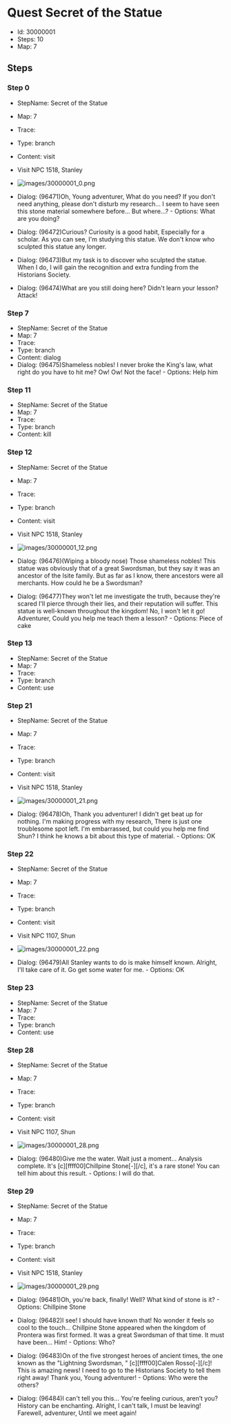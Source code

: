 # Quest Secret of the Statue

- Id: 30000001
- Steps: 10
- Map: 7

## Steps

### Step 0
- StepName:  Secret of the Statue
- Map:  7
- Trace:  
- Type:  branch
- Content:  visit
- Visit NPC 1518, Stanley

- ![images/30000001_0.png](images/30000001_0.png)
- Dialog: (96471)Oh, Young adventurer, What do you need? If you don't need anything, please don't disturb my research... I seem to have seen this stone material somewhere before... But where...?  - Options: What are you doing? 
- Dialog: (96472)Curious? Curiosity is a good habit, Especially for a scholar. As you can see, I'm studying this statue. We don't know who sculpted this statue any longer. 
- Dialog: (96473)But my task is to discover who sculpted the statue. When I do, I will gain the recognition and extra funding from the Historians Society. 
- Dialog: (96474)What are you still doing here? Didn't learn your lesson? Attack!


### Step 7
- StepName:  Secret of the Statue
- Map:  7
- Trace:  
- Type:  branch
- Content:  dialog
- Dialog: (96475)Shameless nobles! I never broke the King's law, what right do you have to hit me? Ow! Ow! Not the face! - Options: Help him


### Step 11
- StepName:  Secret of the Statue
- Map:  7
- Trace:  
- Type:  branch
- Content:  kill


### Step 12
- StepName:  Secret of the Statue
- Map:  7
- Trace:  
- Type:  branch
- Content:  visit
- Visit NPC 1518, Stanley

- ![images/30000001_12.png](images/30000001_12.png)
- Dialog: (96476)(Wiping a bloody nose) Those shameless nobles! This statue was obviously that of a great Swordsman, but they say it was an ancestor of the Isite family. But as far as I know, there ancestors were all merchants. How could he be a Swordsman? 
- Dialog: (96477)They won't let me investigate the truth, because they're scared I'll pierce through their lies, and their reputation will suffer. This statue is well-known throughout the kingdom! No, I won't let it go! Adventurer, Could you help me teach them a lesson?  - Options: Piece of cake


### Step 13
- StepName:  Secret of the Statue
- Map:  7
- Trace:  
- Type:  branch
- Content:  use


### Step 21
- StepName:  Secret of the Statue
- Map:  7
- Trace:  
- Type:  branch
- Content:  visit
- Visit NPC 1518, Stanley

- ![images/30000001_21.png](images/30000001_21.png)
- Dialog: (96478)Oh, Thank you adventurer! I didn't get beat up for nothing. I'm making progress with my research, There is just one troublesome spot left. I'm embarrassed, but could you help me find Shun? I think he knows a bit about this type of material.  - Options: OK


### Step 22
- StepName:  Secret of the Statue
- Map:  7
- Trace:  
- Type:  branch
- Content:  visit
- Visit NPC 1107, Shun

- ![images/30000001_22.png](images/30000001_22.png)
- Dialog: (96479)All Stanley wants to do is make himself known. Alright, I'll take care of it. Go get some water for me. - Options: OK


### Step 23
- StepName:  Secret of the Statue
- Map:  7
- Trace:  
- Type:  branch
- Content:  use


### Step 28
- StepName:  Secret of the Statue
- Map:  7
- Trace:  
- Type:  branch
- Content:  visit
- Visit NPC 1107, Shun

- ![images/30000001_28.png](images/30000001_28.png)
- Dialog: (96480)Give me the water. Wait just a moment... Analysis complete. It's [c][ffff00]Chillpine Stone[-][/c], it's a rare stone! You can tell him about this result. - Options: I will do that.


### Step 29
- StepName:  Secret of the Statue
- Map:  7
- Trace:  
- Type:  branch
- Content:  visit
- Visit NPC 1518, Stanley

- ![images/30000001_29.png](images/30000001_29.png)
- Dialog: (96481)Oh, you're back, finally! Well? What kind of stone is it?  - Options: Chillpine Stone
- Dialog: (96482)I see! I should have known that! No wonder it feels so cool to the touch... Chillpine Stone appeared when the kingdom of Prontera was first formed. It was a great Swordsman of that time. It must have been... Him! - Options: Who?
- Dialog: (96483)On of the five strongest heroes of ancient times, the one known as the "Lightning Swordsman, " [c][ffff00]Calen Rosso[-][/c]! This is amazing news! I need to go to the Historians Society to tell them right away! Thank you, Young adventurer!  - Options: Who were the others? 
- Dialog: (96484)I can't tell you this... You're feeling curious, aren’t you? History can be enchanting. Alright, I can't talk, I must be leaving! Farewell, adventurer, Until we meet again!


